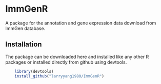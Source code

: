 ImmGenR
============

A package for the annotation and gene expression data download from ImmGen database. 

## Installation
The package can be downloaded here and installed like any other R packages or installed directly from github using devtools.

```R
    library(devtools)
    install_github("larryyang1980/ImmGenR")
```
